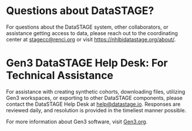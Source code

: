 # Questions about DataSTAGE?
For questions about the DataSTAGE system, other collaborators, or assistance getting access to data, please reach out to the coordinating center at <stagecc@renci.org> or visit <https://nhlbidatastage.org/about/>.

# Gen3 DataSTAGE  Help Desk: For Technical Assistance
For assistance with creating synthetic cohorts, downloading files, utilizing Gen3 workspaces, or exporting to other DataSTAGE components, please contact the DataSTAGE Help Desk at <help@datastage.io>. Responses are reviewed daily, and resolution is provided in the timeliest manner possible.

For more information about Gen3 software, visit [Gen3.org](https://gen3.org).
